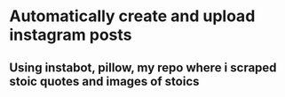 # Automatically create and upload instagram posts

## Using instabot, pillow, my repo where i scraped stoic quotes and images of stoics

